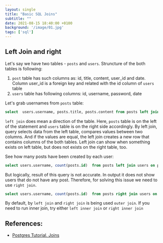 ```yaml
---
layout: single
title: "Basic SQL Joins" 
subtitle: ""
date: 2021-08-15 18:40:00 +0100
background: '/image/01.jpg'
tags: ['sql']
---
```


## Left Join and right
Let's say we have two tables - ``posts`` and ``users``. Struncture of the both tables is following:
1. ``post`` table has such columns as: id, title, content, user_id and date. Column user_id is a foreign key and related with the id column of ``users`` table
2. ``users`` table has following columns: id, username, password, date
   
Let's grab usernames from ``posts`` table:
````sql
select  users.username, posts.title, posts.content from posts left join users on posts.user_id = users.id
````

``left join`` does mean a direction of the table. Here, ``posts`` table is on the left of the statement and ``users`` table is on the right side accordingly. By left join, query selects data from the left table, compares values between two columns. And if the values are equal, the left join creates a new row that contains columns of the both tables. Left join can show when something exists on left table, but does not exists on the right table, too.

See how many posts have been created by each user:
````sql
select users.username, count(posts.id)  from posts left join users on posts.owner_id = users.id group by users.id
````

But logically, result of this query is not accurate. In output it does not show users that do not have any post. Therefore, for solving this issue we need to use ``right join``.
````sql
select users.username, count(posts.id)  from posts right join users on posts.owner_id = users.id group by users.id
````

By default, by ``left join`` and ``right join`` is being used ``outer join``.  If you need to run inner join, try either ``left inner join`` or ``right inner join``



## References:
- [Postgres Tutorial. Joins](https://www.postgresqltutorial.com/postgresql-joins/)